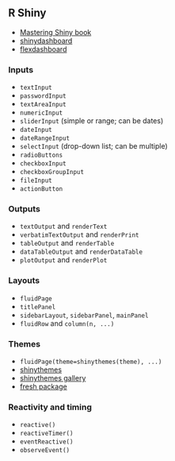 ## R Shiny

- [Mastering Shiny book](https://mastering-shiny.org)
- [shinydashboard](https://rstudio.github.io/shinydashboard/)
- [flexdashboard](https://rmarkdown.rstudio.com/flexdashboard/)

### Inputs

- `textInput`
- `passwordInput`
- `textAreaInput`
- `numericInput`
- `sliderInput` (simple or range; can be dates)
- `dateInput`
- `dateRangeInput`
- `selectInput` (drop-down list; can be multiple)
- `radioButtons`
- `checkboxInput`
- `checkboxGroupInput`
- `fileInput`
- `actionButton`

### Outputs

- `textOutput` and `renderText`
- `verbatimTextOutput` and `renderPrint`
- `tableOutput` and `renderTable`
- `dataTableOutput` and `renderDataTable`
- `plotOutput` and `renderPlot`


### Layouts

- `fluidPage`
- `titlePanel`
- `sidebarLayout`, `sidebarPanel`, `mainPanel`
- `fluidRow` and `column(n, ...)`


### Themes

- `fluidPage(theme=shinythemes(theme), ...)`
- [shinythemes](https://rstudio.github.io/shinythemes/)
- [shinythemes gallery](https://shiny.rstudio.com/gallery/shiny-theme-selector.html)
- [fresh package](https://dreamrs.github.io/fresh/)


### Reactivity and timing

- `reactive()`
- `reactiveTimer()`
- `eventReactive()`
- `observeEvent()`
